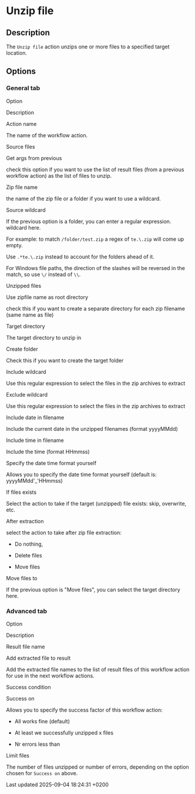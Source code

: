 <div id="header">

# Unzip file

</div>

<div id="content">

<div class="sect1">

## Description

<div class="sectionbody">

<div class="paragraph">

The `Unzip file` action unzips one or more files to a specified target location.

</div>

</div>

</div>

<div class="sect1">

## Options

<div class="sectionbody">

<div class="sect2">

### General tab

Option

</div>

</div>

</div>

</div>

Description

Action name

The name of the workflow action.

Source files

Get args from previous

check this option if you want to use the list of result files (from a previous workflow action) as the list of files to unzip.

Zip file name

the name of the zip file or a folder if you want to use a wildcard.

Source wildcard

<div class="content">

<div class="paragraph">

If the previous option is a folder, you can enter a regular expression. wildcard here.

</div>

<div class="paragraph">

For example: to match `/folder/test.zip` a regex of `te.\.zip` will come up empty.

</div>

<div class="paragraph">

Use `.*te.\.zip` instead to account for the folders ahead of it.

</div>

<div class="paragraph">

For Windows file paths, the direction of the slashes will be reversed in the match, so use `\/` instead of `\\`.

</div>

</div>

Unzipped files

Use zipfile name as root directory

check this if you want to create a separate directory for each zip filename (same name as file)

Target directory

The target directory to unzip in

Create folder

Check this if you want to create the target folder

Include wildcard

Use this regular expression to select the files in the zip archives to extract

Exclude wildcard

Use this regular expression to select the files in the zip archives to extract

Include date in filename

Include the current date in the unzipped filenames (format yyyyMMdd)

Include time in filename

Include the time (format HHmmss)

Specify the date time format yourself

Allows you to specify the date time format yourself (default is: yyyyMMdd'\_'HHmmss)

If files exists

Select the action to take if the target (unzipped) file exists: skip, overwrite, etc.

After extraction

<div class="content">

<div class="paragraph">

select the action to take after zip file extraction:

</div>

<div class="ulist">

  - Do nothing,

  - Delete files

  - Move files

</div>

</div>

Move files to

If the previous option is "Move files", you can select the target directory here.

<div class="sect2">

### Advanced tab

Option

</div>

Description

Result file name

Add extracted file to result

Add the extracted file names to the list of result files of this workflow action for use in the next workflow actions.

Success condition

Success on

<div class="content">

<div class="paragraph">

Allows you to specify the success factor of this workflow action:

</div>

<div class="ulist">

  - All works fine (default)

  - At least we successfully unzipped x files

  - Nr errors less than

</div>

</div>

Limit files

The number of files unzipped or number of errors, depending on the option chosen for `Success on` above.

<div id="footer">

<div id="footer-text">

Last updated 2025-09-04 18:24:31 +0200

</div>

</div>
